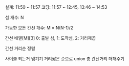 설계: 11:50 ~ 11:57
코딩: 11:57 ~ 12:45, 13:46 ~ 14:53

섬 개수: N

가능한 모든 간선 개수: M = N(N-1)/2

간선 배열[M][3] 0: 출발 섬, 1: 도착섬, 2: 거리제곱

간선 거리순 정렬

사이클 되는거 넘기기
거리짧은 순으로 union
총 간선거리 더해주기